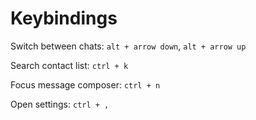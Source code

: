 # Keybindings

Switch between chats: `alt + arrow down`, `alt + arrow up`

Search contact list: `ctrl + k`

Focus message composer: `ctrl + n` 

Open settings: `ctrl + ,`